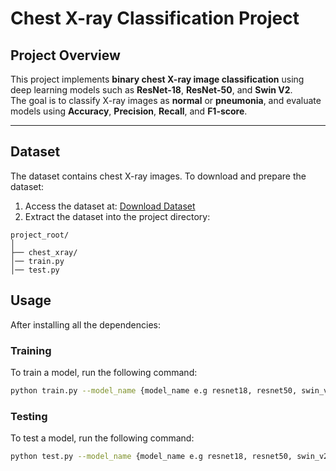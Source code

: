 # Chest X-ray Classification Project

## Project Overview
This project implements **binary chest X-ray image classification** using deep learning models such as **ResNet-18**, **ResNet-50**, and **Swin V2**.  
The goal is to classify X-ray images as **normal** or **pneumonia**, and evaluate models using **Accuracy**, **Precision**, **Recall**, and **F1-score**.

---

## Dataset
The dataset contains chest X-ray images. To download and prepare the dataset:

1. Access the dataset at: [Download Dataset](https://www.kaggle.com/datasets/paultimothymooney/chest-xray-pneumonia)
2. Extract the dataset into the project directory:

```
project_root/
│
├── chest_xray/
│── train.py
│── test.py
```

## Usage

After installing all the dependencies:

### Training
To train a model, run the following command:

```bash
python train.py --model_name {model_name e.g resnet18, resnet50, swin_v2}
```

### Testing
To test a model, run the following command:

```bash
python test.py --model_name {model_name e.g resnet18, resnet50, swin_v2} --model_path {your_path_to_model_weight.pt}


